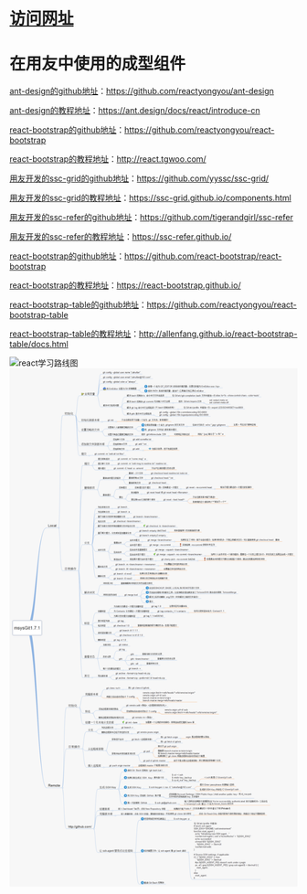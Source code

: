 # [访问网址](https://reactyongyou.github.io/)


# 在用友中使用的成型组件
[ant-design的github地址](https://github.com/reactyongyou/ant-design)：https://github.com/reactyongyou/ant-design

[ant-design的教程地址](https://ant.design/docs/react/introduce-cn)：https://ant.design/docs/react/introduce-cn

[react-bootstrap的github地址](https://github.com/reactyongyou/react-bootstrap)：https://github.com/reactyongyou/react-bootstrap

[react-bootstrap的教程地址](http://react.tgwoo.com/)：http://react.tgwoo.com/

[用友开发的ssc-grid的github地址](https://github.com/yyssc/ssc-grid/)：https://github.com/yyssc/ssc-grid/

[用友开发的ssc-grid的教程地址](https://ssc-grid.github.io/components.html)：https://ssc-grid.github.io/components.html

[用友开发的ssc-refer的github地址](https://github.com/tigerandgirl/ssc-refer)：https://github.com/tigerandgirl/ssc-refer

[用友开发的ssc-refer的教程地址](https://ssc-refer.github.io/)：https://ssc-refer.github.io/

[react-bootstrap的github地址](https://github.com/react-bootstrap/react-bootstrap)：https://github.com/react-bootstrap/react-bootstrap

[react-bootstrap的教程地址](https://react-bootstrap.github.io/)：https://react-bootstrap.github.io/

[react-bootstrap-table的github地址](https://github.com/reactyongyou/react-bootstrap-table)：https://github.com/reactyongyou/react-bootstrap-table

[react-bootstrap-table的教程地址](http://allenfang.github.io/react-bootstrap-table/docs.html)：http://allenfang.github.io/react-bootstrap-table/docs.html




![react学习路线图](./client/image/react_learn.png)
![git学习路线图](./client/image/git.png)
